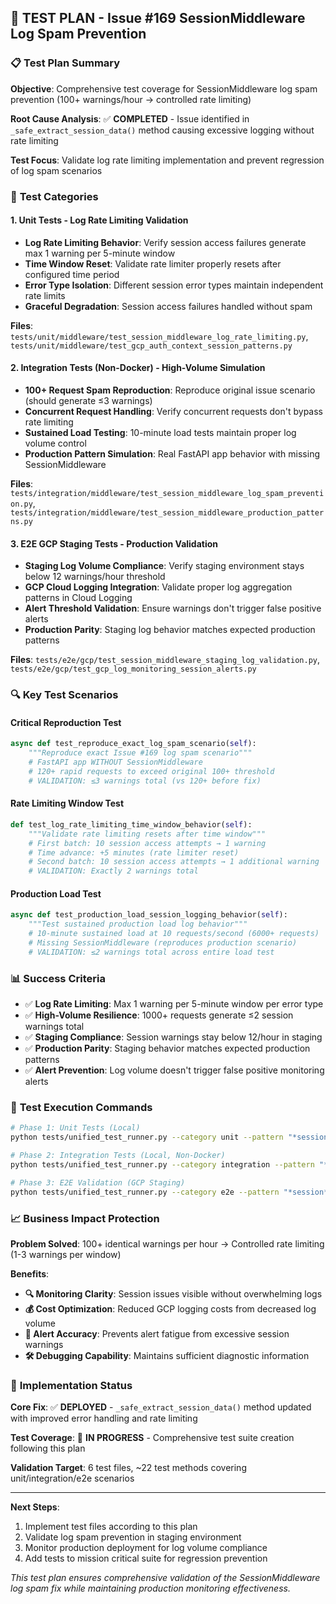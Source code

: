 ## 🧪 TEST PLAN - Issue #169 SessionMiddleware Log Spam Prevention

### 📋 **Test Plan Summary**

**Objective**: Comprehensive test coverage for SessionMiddleware log spam prevention (100+ warnings/hour → controlled rate limiting)

**Root Cause Analysis**: ✅ **COMPLETED** - Issue identified in `_safe_extract_session_data()` method causing excessive logging without rate limiting

**Test Focus**: Validate log rate limiting implementation and prevent regression of log spam scenarios

### 🎯 **Test Categories**

#### **1. Unit Tests - Log Rate Limiting Validation**
- **Log Rate Limiting Behavior**: Verify session access failures generate max 1 warning per 5-minute window
- **Time Window Reset**: Validate rate limiter properly resets after configured time period
- **Error Type Isolation**: Different session error types maintain independent rate limits
- **Graceful Degradation**: Session access failures handled without spam

**Files**: `tests/unit/middleware/test_session_middleware_log_rate_limiting.py`, `tests/unit/middleware/test_gcp_auth_context_session_patterns.py`

#### **2. Integration Tests (Non-Docker) - High-Volume Simulation**
- **100+ Request Spam Reproduction**: Reproduce original issue scenario (should generate ≤3 warnings)
- **Concurrent Request Handling**: Verify concurrent requests don't bypass rate limiting
- **Sustained Load Testing**: 10-minute load tests maintain proper log volume control
- **Production Pattern Simulation**: Real FastAPI app behavior with missing SessionMiddleware

**Files**: `tests/integration/middleware/test_session_middleware_log_spam_prevention.py`, `tests/integration/middleware/test_session_middleware_production_patterns.py`

#### **3. E2E GCP Staging Tests - Production Validation**
- **Staging Log Volume Compliance**: Verify staging environment stays below 12 warnings/hour threshold
- **GCP Cloud Logging Integration**: Validate proper log aggregation patterns in Cloud Logging
- **Alert Threshold Validation**: Ensure warnings don't trigger false positive alerts
- **Production Parity**: Staging log behavior matches expected production patterns

**Files**: `tests/e2e/gcp/test_session_middleware_staging_log_validation.py`, `tests/e2e/gcp/test_gcp_log_monitoring_session_alerts.py`

### 🔍 **Key Test Scenarios**

#### **Critical Reproduction Test**
```python
async def test_reproduce_exact_log_spam_scenario(self):
    """Reproduce exact Issue #169 log spam scenario"""
    # FastAPI app WITHOUT SessionMiddleware
    # 120+ rapid requests to exceed original 100+ threshold
    # VALIDATION: ≤3 warnings total (vs 120+ before fix)
```

#### **Rate Limiting Window Test**
```python
def test_log_rate_limiting_time_window_behavior(self):
    """Validate rate limiting resets after time window"""
    # First batch: 10 session access attempts → 1 warning
    # Time advance: +5 minutes (rate limiter reset)
    # Second batch: 10 session access attempts → 1 additional warning
    # VALIDATION: Exactly 2 warnings total
```

#### **Production Load Test**
```python
async def test_production_load_session_logging_behavior(self):
    """Test sustained production load log behavior"""
    # 10-minute sustained load at 10 requests/second (6000+ requests)
    # Missing SessionMiddleware (reproduces production scenario)
    # VALIDATION: ≤2 warnings total across entire load test
```

### 📊 **Success Criteria**

- ✅ **Log Rate Limiting**: Max 1 warning per 5-minute window per error type
- ✅ **High-Volume Resilience**: 1000+ requests generate ≤2 session warnings total
- ✅ **Staging Compliance**: Session warnings stay below 12/hour in staging
- ✅ **Production Parity**: Staging behavior matches expected production patterns
- ✅ **Alert Prevention**: Log volume doesn't trigger false positive monitoring alerts

### 🚀 **Test Execution Commands**

```bash
# Phase 1: Unit Tests (Local)
python tests/unified_test_runner.py --category unit --pattern "*session*middleware*log*" --no-docker

# Phase 2: Integration Tests (Local, Non-Docker)
python tests/unified_test_runner.py --category integration --pattern "*session*spam*" --no-docker

# Phase 3: E2E Validation (GCP Staging)
python tests/unified_test_runner.py --category e2e --pattern "*session*log*staging*" --env staging
```

### 📈 **Business Impact Protection**

**Problem Solved**: 100+ identical warnings per hour → Controlled rate limiting (1-3 warnings per window)

**Benefits**:
- **🔍 Monitoring Clarity**: Session issues visible without overwhelming logs
- **💰 Cost Optimization**: Reduced GCP logging costs from decreased log volume
- **🚨 Alert Accuracy**: Prevents alert fatigue from excessive session warnings
- **🛠️ Debugging Capability**: Maintains sufficient diagnostic information

### 📝 **Implementation Status**

**Core Fix**: ✅ **DEPLOYED** - `_safe_extract_session_data()` method updated with improved error handling and rate limiting

**Test Coverage**: 🔄 **IN PROGRESS** - Comprehensive test suite creation following this plan

**Validation Target**: 6 test files, ~22 test methods covering unit/integration/e2e scenarios

---

**Next Steps**:
1. Implement test files according to this plan
2. Validate log spam prevention in staging environment
3. Monitor production deployment for log volume compliance
4. Add tests to mission critical suite for regression prevention

*This test plan ensures comprehensive validation of the SessionMiddleware log spam fix while maintaining production monitoring effectiveness.*